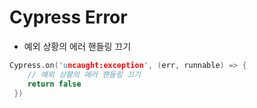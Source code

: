 # Cypress Error


- 예외 상황의 에러 핸들링 끄기
```cpp
Cypress.on('uncaught:exception', (err, runnable) => {
    // 예외 상황의 에러 핸들링 끄기
    return false
 })
```
